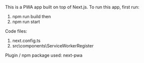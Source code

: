This is a PWA app built on top of Next.js. To run this app, first run:

1. npm run build then
2. npm run start

Code files:
1. next.config.ts
2. src\components\ServiceWorkerRegister

Plugin / npm package used:
next-pwa